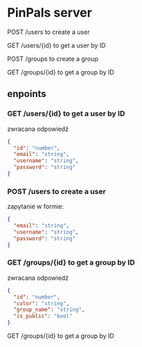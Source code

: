 # PinPals server


POST /users to create a user

GET /users/{id} to get a user by ID

POST /groups to create a group

GET /groups/{id} to get a group by ID

## enpoints
### GET /users/{id} to get a user by ID
zwracana odpowiedź
```json
{
  "id": "number",
  "email": "string",
  "username": "string",
  "password": "string"
}

```

### POST /users to create a user
zapytanie w formie:
```json
{
  "email": "string",
  "username": "string",
  "password": "string"
}
```


### GET /groups/{id} to get a group by ID
zwracana odpowiedź
```json
{
  "id": "number",
  "color": "string",
  "group_name": "string",
  "is_public": "bool"
}

```

GET /groups/{id} to get a group by ID



